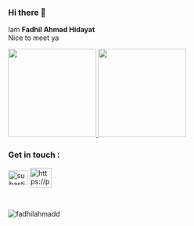 ### Hi there 👋

Iam **Fadhil Ahmad Hidayat** <br>
Nice to meet ya

<p align="left">
<a href="https://github.com/fadhilahmadd">
  <img height="180em" src="https://github-readme-stats-eight-theta.vercel.app/api?username=fadhilahmadd&show_icons=true&theme=tokyonight&include_all_commits=true&count_private=true"/>
  <img height="180em" src="https://github-readme-stats-eight-theta.vercel.app/api/top-langs/?username=fadhilahmadd&layout=compact&langs_count=8&theme=tokyonight"/>
  
</a>
</p>

<h3 align="left">Get in touch :</h3>
<p align="left">
<a href="https://linkedin.com/in/fadhil-ahmad-604623139" target="blank"><img align="center" src="https://raw.githubusercontent.com/rahuldkjain/github-profile-readme-generator/master/src/images/icons/Social/linked-in-alt.svg" alt="subastiansk" height="30" width="40" /></a>
<a href="https://portofolio-fadhilahmad.netlify.app/" target="blank"><img align="center" src="https://img.icons8.com/?size=512&id=63807&format=png" alt="https://portofolio-fadhilahmad.netlify.app/" height="40" width="45" /></a>
</p>

<br>

<p><img align="center" src="https://github-readme-streak-stats.herokuapp.com/?user=fadhilahmadd&" alt="fadhilahmadd" /></p>
